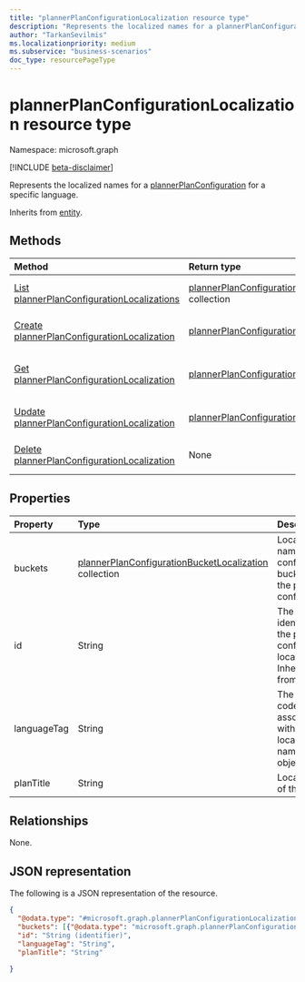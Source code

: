 ```yaml
---
title: "plannerPlanConfigurationLocalization resource type"
description: "Represents the localized names for a plannerPlanConfiguration for a specific language."
author: "TarkanSevilmis"
ms.localizationpriority: medium
ms.subservice: "business-scenarios"
doc_type: resourcePageType
---
```


# plannerPlanConfigurationLocalization resource type

Namespace: microsoft.graph

[!INCLUDE [beta-disclaimer](../../includes/beta-disclaimer.md)]

Represents the localized names for a [plannerPlanConfiguration](../resources/plannerplanconfiguration.md) for a specific language.

Inherits from [entity](../resources/entity.md).

## Methods

|Method|Return type|Description|
|:---|:---|:---|
|[List plannerPlanConfigurationLocalizations](../api/plannerplanconfiguration-list-localizations.md)|[plannerPlanConfigurationLocalization](../resources/plannerplanconfigurationlocalization.md) collection|Get a list of the [plannerPlanConfigurationLocalization](../resources/plannerplanconfigurationlocalization.md) objects and their properties.|
|[Create plannerPlanConfigurationLocalization](../api/plannerplanconfiguration-post-localizations.md)|[plannerPlanConfigurationLocalization](../resources/plannerplanconfigurationlocalization.md)|Create a new [plannerPlanConfigurationLocalization](../resources/plannerplanconfigurationlocalization.md) object.|
|[Get plannerPlanConfigurationLocalization](../api/plannerplanconfigurationlocalization-get.md)|[plannerPlanConfigurationLocalization](../resources/plannerplanconfigurationlocalization.md)|Read the properties and relationships of a [plannerPlanConfigurationLocalization](../resources/plannerplanconfigurationlocalization.md) object.|
|[Update plannerPlanConfigurationLocalization](../api/plannerplanconfigurationlocalization-update.md)|[plannerPlanConfigurationLocalization](../resources/plannerplanconfigurationlocalization.md)|Update the properties of a [plannerPlanConfigurationLocalization](../resources/plannerplanconfigurationlocalization.md) object.|
|[Delete plannerPlanConfigurationLocalization](../api/plannerplanconfiguration-delete-localizations.md)|None|Delete a [plannerPlanConfigurationLocalization](../resources/plannerplanconfigurationlocalization.md) object.|

## Properties
|Property|Type|Description|
|:---|:---|:---|
|buckets|[plannerPlanConfigurationBucketLocalization](../resources/plannerplanconfigurationbucketlocalization.md) collection|Localized names for configured buckets in the plan configuration.|
|id|String|The unique identifier for the plan configuration location. Inherited from [entity](../resources/entity.md).|
|languageTag|String|The language code associated with the localized names in this object.|
|planTitle|String|Localized title of the plan.|

## Relationships
None.

## JSON representation
The following is a JSON representation of the resource.
<!-- {
  "blockType": "resource",
  "keyProperty": "id",
  "@odata.type": "microsoft.graph.plannerPlanConfigurationLocalization",
  "baseType": "microsoft.graph.entity",
  "openType": false
}
-->
``` json
{
  "@odata.type": "#microsoft.graph.plannerPlanConfigurationLocalization",
  "buckets": [{"@odata.type": "microsoft.graph.plannerPlanConfigurationBucketLocalization"}],
  "id": "String (identifier)",
  "languageTag": "String",
  "planTitle": "String"
  
}
```
